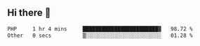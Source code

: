 ## Hi there 👋

<!--START_SECTION:waka-->

```txt
PHP     1 hr 4 mins     ████████████████████████▓   98.72 %
Other   0 secs          ▒░░░░░░░░░░░░░░░░░░░░░░░░   01.28 %
```

<!--END_SECTION:waka-->
